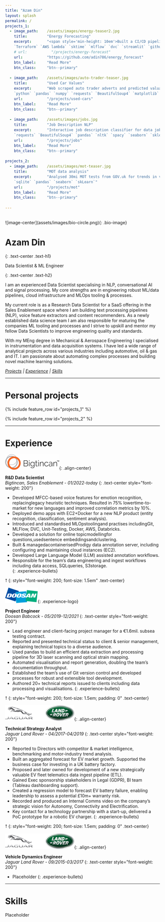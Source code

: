 ```yaml
---
title: "Azam Din"
layout: splash
permalink: /
projects_1:
  - image_path:    /assets/images/energy-teaser2.jpg
    title:         "Energy Forecasting"
    excerpt:       "<span style='min-height: 10em'>Built a CI/CD pipeline for timeseries forecasting + deployment<br>
    `Terraform` `AWS lambda` `sktime` `mlflow` `dvc` `streamlit` `github-actions` `docker` `pytest`</span>"
    # url:           "/projects/energy-forecast"
    url:           "https://github.com/adin786/energy_forecast"
    btn_label:     "Read More"
    btn_class:     "btn--primary"

  - image_path:    /assets/images/auto-trader-teaser.jpg
    title:         "Used Car Values"
    excerpt:       "Web scraped auto trader adverts and predicted valuation of my own car<br>
    `python` `pandas` `numpy` `requests` `BeautifulSoup4` `matplotlib` `seaborn` `sklearn`"
    url:           "/projects/used-cars"
    btn_label:     "Read More"
    btn_class:     "btn--primary"

  - image_path:    /assets/images/jobs.jpg
    title:         "Job Description NLP"
    excerpt:       "Interactive job description classifier for data jobs. Web scraping and nlp.<br>
    `requests` `BeautifulSoup4` `pandas` `nltk` `spacy` `seaborn` `sklearn` `streamlit`"
    url:           "/projects/jobs"
    btn_label:     "Read More"
    btn_class:     "btn--primary"

projects_2:
  - image_path:    /assets/images/mot-teaser.jpg
    title:         "MOT data analysis"
    excerpt:       "Analysed 30mi MOT tests from GOV.uk for trends in vehicle ownership, pass/fail rates etc.<br>
    `sqlite` `pandas` `seaborn` `skLearn`"
    url:           "/projects/mot"
    btn_label:     "Read More"
    btn_class:     "btn--primary"

---
```

<br>
![image-center](assets/images/bio-circle.png){: .bio-image}

<h1>Azam Din</h1>{: .text-center .text-h1}
<p>Data Scientist & ML Engineer</p>{: .text-center .text-h2}

I am an experienced Data Scientist specialising in NLP, conversational AI and signal processing.  My core strengths are in engineering robust ML/data pipelines, cloud infrastructure and MLOps tooling & processes.

My current role is as a Research Data Scientist for a SaaS offering in the Sales Enablement space where I am building text processing pipelines (NLP), voice feature extractors and content recommenders. As a newly established data science team I am also responsible for maturing the companies ML tooling and processes and I strive to upskill and mentor my fellow Data Scientists to improve engineering quality and standards.

With my MEng degree in Mechanical & Aerospace Engineering I specialised in instrumentation and data acquisition systems.  I have led a wide range of analytical projects across various industries including automotive, oil & gas and IT. I am passionate about automating complex processes and building novel machine learning solutions.

<i><a href="#personal-projects">Projects</a> \| <a href="#experience">Experience</a> \| <a href="#skills">Skills</a></i>

---

# Personal projects
{% include feature_row id="projects_1" %}

{% include feature_row id="projects_2" %}

---

# Experience

![image-center](/assets/images/btc-logo-50.png){: .align-center}  

**R&D Data Scientist**<br>
*Bigtincan, Sales Enablement* - *01/2022-today*
{: .text-center style="font-weight: 200"}

- Developed MFCC-based voice features for emotion recognition, replacinglegacy heuristic techniques. Resulted in 75% lowertime-to-market for new languages and improved correlation metrics by 10%.
- Deployed demo apps with EC2+Docker for a new NLP product (entity recognition, classification, sentiment analysis).
- Introduced and standardised MLOpstoolingand practises includingGit, MLFlow, DVC, Unit-Testing, Docker, AWS, Databricks.
- Developed a solution for online topicmodellingfor questions,usedsentence embeddingsandclustering.
- Built & managedacontainerisedProdigy data annotation server, including configuring and maintaining cloud instances (EC2).
- Developed Large Language Model (LLM) assisted annotation workflows.
- Responsible for the team’s data engineering and ingest workflows including data access, SQLqueries, S3storage.  
{: .experience-bullets}

<span>⭡</span>
{: style="font-weight: 200; font-size: 1.5em" .text-center}

![image-center](/assets/images/doosan-logo-50.png){: .experience-logo}  

**Project Engineer**<br>
*Doosan Babcock* - *05/2019-12/2021*
{: .text-center style="font-weight: 200"}

- Lead engineer and client-facing project manager for a €1.6mil. subsea testing contract. 
- Reported and presented technical status to client & senior management, explaining technical topics to a diverse audience. 
- Used pandas to build an efficient data extraction and processing pipeline for 3D laser scanning and optical strain mapping. 
- Automated visualisation and report generation, doubling the team’s documentation throughput. 
- Established the team’s use of Git version control and developed processes for robust and extensible tool development. 
- Authored 20+ technical reports issued to clients including data processing and visualisations. 
{: .experience-bullets}

<span>⭡</span>
{: style="font-weight: 200; font-size: 1.5em; padding: 0" .text-center}

![image-center](/assets/images/jlr-logo-50.png){: .align-center}  

**Technical Strategy Analyst**<br>
*Jaguar Land Rover* - *04/2017-04/2019*
{: .text-center style="font-weight: 200"}

- Reported to Directors with competitor & market intelligence, benchmarking and motor-industry trend analysis. 
- Built an aggregated forecast for EV market growth.  Supported the business case for investing in a UK battery factory. 
- Proposed and later owned for development of a new strategically valuable EV fleet telematics data ingest pipeline (ETL). 
- Gained Exec sponsorship stakeholders in Legal (GDPR), BI team (Tableau dashboarding support). 
- Created a regression model to forecast EV battery failure, enabling leadership to assess a potential £10m+ warranty risk. 
- Recorded and produced an Internal Comms video on the company’s strategic vision for Autonomy, Connectivity and Electrification. 
- Key contact for a technology partnership with a start-up, delivered a PoC prototype for a robotic EV charger. 
{: .experience-bullets}

<span>⭡</span>
{: style="font-weight: 200; font-size: 1.5em; padding: 0" .text-center}

![image-center](/assets/images/jlr-logo-50.png){: .align-center}  

**Vehicle Dynamics Engineer**<br>
*Jaguar Land Rover* - *09/2015-03/2017*
{: .text-center style="font-weight: 200"}

- Placeholder
{: .experience-bullets}

---

# Skills
Placeholder
